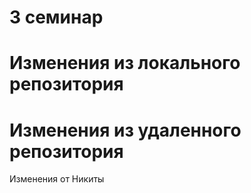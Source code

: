# 3 семинар

# Изменения из локального репозитория

# Изменения из удаленного репозитория

Изменения от Никиты